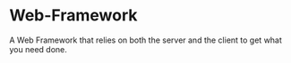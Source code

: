 # Web-Framework
A Web Framework that relies on both the server and the client to get what you need done.
